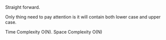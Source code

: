 Straight forward.

Only thing need to pay attention is it will contain both lower case and upper case.


Time Complexity O(N). Space Complexity O(N)